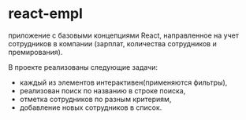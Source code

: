 # react-empl
приложение с базовыми концепциями React, направленное на учет сотрудников в компании (зарплат, количества сотрудников и премирования).

В проекте реализованы следующие задачи:
- каждый из элементов интерактивен(применяются фильтры),
- реализован поиск по названию в строке поиска,
- отметка сотрудников по разным критериям,
- добавление новых сотрудников в список.
